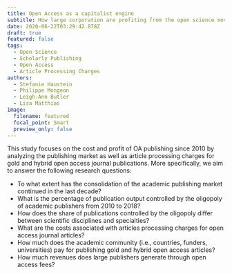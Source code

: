 ```yaml
---
title: Open Access as a capitalist engine
subtitle: How large corporation are profiting from the open science movement
date: 2020-06-22T03:29:42.878Z
draft: true
featured: false
tags:
  - Open Science
  - Scholarly Publishing
  - Open Access
  - Article Processing Charges
authors:
  - Stefanie Haustein
  - Philippe Mongeon
  - Leigh-Ann Butler
  - Lisa Matthias
image:
  filename: featured
  focal_point: Smart
  preview_only: false
---
```


This study focuses on the cost and profit of OA publishing since 2010 by analyzing the publishing market as well as article processing charges for gold and hybrid open access journal publications. More specifically, we aim to answer the following research questions:
- To what extent has the consolidation of the academic publishing market continued in the last decade?
 - What is the percentage of publication output controlled by the oligopoly of academic publishers from 2010 to 2018?
 - How does the share of publications controlled by the oligopoly differ between scientific disciplines and specialties?
- What are the costs associated with articles processing charges for open access journal articles?
 - How much does the academic community (i.e., countries, funders, universities) pay for publishing gold and hybrid open access articles?
 - How much revenues does large publishers generate through open access fees?




